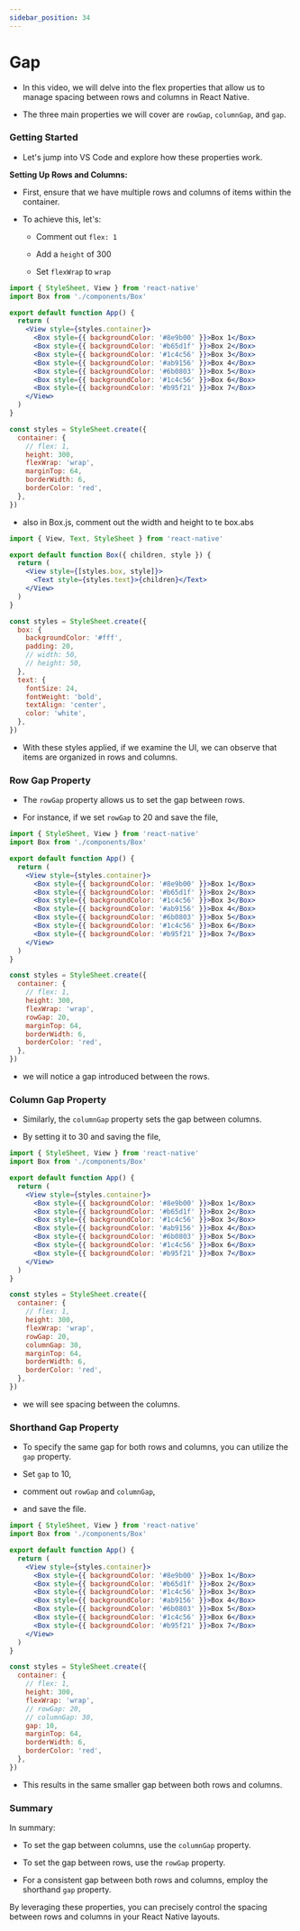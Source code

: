 ```yaml
---
sidebar_position: 34
---
```


# Gap

- In this video, we will delve into the flex properties that allow us to manage spacing between rows and columns in React Native.

- The three main properties we will cover are `rowGap`, `columnGap`, and `gap`.

### Getting Started

- Let's jump into VS Code and explore how these properties work.

**Setting Up Rows and Columns:**

- First, ensure that we have multiple rows and columns of items within the container.

- To achieve this, let's:

  - Comment out `flex: 1`

  - Add a `height` of 300

  - Set `flexWrap` to `wrap`

```jsx
import { StyleSheet, View } from 'react-native'
import Box from './components/Box'

export default function App() {
  return (
    <View style={styles.container}>
      <Box style={{ backgroundColor: '#8e9b00' }}>Box 1</Box>
      <Box style={{ backgroundColor: '#b65d1f' }}>Box 2</Box>
      <Box style={{ backgroundColor: '#1c4c56' }}>Box 3</Box>
      <Box style={{ backgroundColor: '#ab9156' }}>Box 4</Box>
      <Box style={{ backgroundColor: '#6b0803' }}>Box 5</Box>
      <Box style={{ backgroundColor: '#1c4c56' }}>Box 6</Box>
      <Box style={{ backgroundColor: '#b95f21' }}>Box 7</Box>
    </View>
  )
}

const styles = StyleSheet.create({
  container: {
    // flex: 1,
    height: 300,
    flexWrap: 'wrap',
    marginTop: 64,
    borderWidth: 6,
    borderColor: 'red',
  },
})
```

- also in Box.js, comment out the width and height to te box.abs

```jsx
import { View, Text, StyleSheet } from 'react-native'

export default function Box({ children, style }) {
  return (
    <View style={[styles.box, style]}>
      <Text style={styles.text}>{children}</Text>
    </View>
  )
}

const styles = StyleSheet.create({
  box: {
    backgroundColor: '#fff',
    padding: 20,
    // width: 50,
    // height: 50,
  },
  text: {
    fontSize: 24,
    fontWeight: 'bold',
    textAlign: 'center',
    color: 'white',
  },
})
```

- With these styles applied, if we examine the UI, we can observe that items are organized in rows and columns.

### Row Gap Property

- The `rowGap` property allows us to set the gap between rows.

- For instance, if we set `rowGap` to 20 and save the file,

```jsx
import { StyleSheet, View } from 'react-native'
import Box from './components/Box'

export default function App() {
  return (
    <View style={styles.container}>
      <Box style={{ backgroundColor: '#8e9b00' }}>Box 1</Box>
      <Box style={{ backgroundColor: '#b65d1f' }}>Box 2</Box>
      <Box style={{ backgroundColor: '#1c4c56' }}>Box 3</Box>
      <Box style={{ backgroundColor: '#ab9156' }}>Box 4</Box>
      <Box style={{ backgroundColor: '#6b0803' }}>Box 5</Box>
      <Box style={{ backgroundColor: '#1c4c56' }}>Box 6</Box>
      <Box style={{ backgroundColor: '#b95f21' }}>Box 7</Box>
    </View>
  )
}

const styles = StyleSheet.create({
  container: {
    // flex: 1,
    height: 300,
    flexWrap: 'wrap',
    rowGap: 20,
    marginTop: 64,
    borderWidth: 6,
    borderColor: 'red',
  },
})
```

- we will notice a gap introduced between the rows.

### Column Gap Property

- Similarly, the `columnGap` property sets the gap between columns.

- By setting it to 30 and saving the file,

```jsx
import { StyleSheet, View } from 'react-native'
import Box from './components/Box'

export default function App() {
  return (
    <View style={styles.container}>
      <Box style={{ backgroundColor: '#8e9b00' }}>Box 1</Box>
      <Box style={{ backgroundColor: '#b65d1f' }}>Box 2</Box>
      <Box style={{ backgroundColor: '#1c4c56' }}>Box 3</Box>
      <Box style={{ backgroundColor: '#ab9156' }}>Box 4</Box>
      <Box style={{ backgroundColor: '#6b0803' }}>Box 5</Box>
      <Box style={{ backgroundColor: '#1c4c56' }}>Box 6</Box>
      <Box style={{ backgroundColor: '#b95f21' }}>Box 7</Box>
    </View>
  )
}

const styles = StyleSheet.create({
  container: {
    // flex: 1,
    height: 300,
    flexWrap: 'wrap',
    rowGap: 20,
    columnGap: 30,
    marginTop: 64,
    borderWidth: 6,
    borderColor: 'red',
  },
})
```

- we will see spacing between the columns.

### Shorthand Gap Property

- To specify the same gap for both rows and columns, you can utilize the `gap` property.

- Set `gap` to 10,
- comment out `rowGap` and `columnGap`,
- and save the file.

```jsx
import { StyleSheet, View } from 'react-native'
import Box from './components/Box'

export default function App() {
  return (
    <View style={styles.container}>
      <Box style={{ backgroundColor: '#8e9b00' }}>Box 1</Box>
      <Box style={{ backgroundColor: '#b65d1f' }}>Box 2</Box>
      <Box style={{ backgroundColor: '#1c4c56' }}>Box 3</Box>
      <Box style={{ backgroundColor: '#ab9156' }}>Box 4</Box>
      <Box style={{ backgroundColor: '#6b0803' }}>Box 5</Box>
      <Box style={{ backgroundColor: '#1c4c56' }}>Box 6</Box>
      <Box style={{ backgroundColor: '#b95f21' }}>Box 7</Box>
    </View>
  )
}

const styles = StyleSheet.create({
  container: {
    // flex: 1,
    height: 300,
    flexWrap: 'wrap',
    // rowGap: 20,
    // columnGap: 30,
    gap: 10,
    marginTop: 64,
    borderWidth: 6,
    borderColor: 'red',
  },
})
```

- This results in the same smaller gap between both rows and columns.

### Summary

In summary:

- To set the gap between columns, use the `columnGap` property.

- To set the gap between rows, use the `rowGap` property.

- For a consistent gap between both rows and columns, employ the shorthand `gap` property.

By leveraging these properties, you can precisely control the spacing between rows and columns in your React Native layouts.
